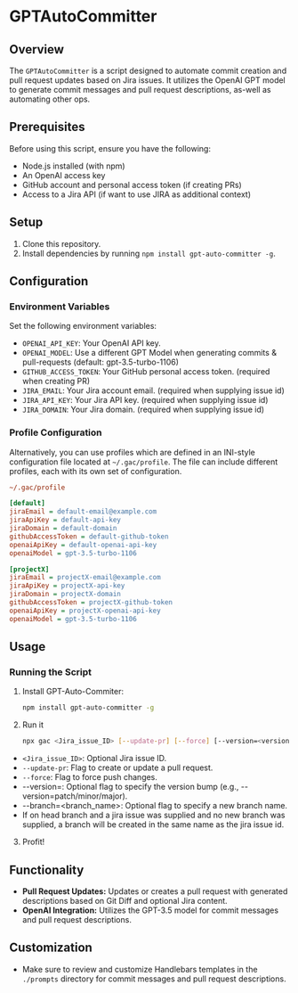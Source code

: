 # GPTAutoCommitter

## Overview
The `GPTAutoCommitter` is a script designed to automate commit creation and pull request updates based on Jira issues. It utilizes the OpenAI GPT model to generate commit messages and pull request descriptions, as-well as automating other ops.

## Prerequisites
Before using this script, ensure you have the following:

- Node.js installed (with npm)
- An OpenAI access key
- GitHub account and personal access token (if creating PRs)
- Access to a Jira API (if want to use JIRA as additional context)


## Setup
1. Clone this repository.
2. Install dependencies by running `npm install gpt-auto-committer -g`.

## Configuration
### Environment Variables
Set the following environment variables:

- `OPENAI_API_KEY`: Your OpenAI API key.
- `OPENAI_MODEL`: Use a different GPT Model when generating commits & pull-requests (default: gpt-3.5-turbo-1106)
- `GITHUB_ACCESS_TOKEN`: Your GitHub personal access token. (required when creating PR)
- `JIRA_EMAIL`: Your Jira account email. (required when supplying issue id)
- `JIRA_API_KEY`: Your Jira API key. (required when supplying issue id)
- `JIRA_DOMAIN`: Your Jira domain. (required when supplying issue id)

### Profile Configuration

Alternatively, you can use profiles which are defined in an INI-style configuration file located at `~/.gac/profile`. The file can include different profiles, each with its own set of configuration.

```ini
~/.gac/profile

[default]
jiraEmail = default-email@example.com
jiraApiKey = default-api-key
jiraDomain = default-domain
githubAccessToken = default-github-token
openaiApiKey = default-openai-api-key
openaiModel = gpt-3.5-turbo-1106

[projectX]
jiraEmail = projectX-email@example.com
jiraApiKey = projectX-api-key
jiraDomain = projectX-domain
githubAccessToken = projectX-github-token
openaiApiKey = projectX-openai-api-key
openaiModel = gpt-3.5-turbo-1106
```
## Usage

### Running the Script
1. Install GPT-Auto-Commiter:
   ```bash
   npm install gpt-auto-committer -g
   ```
2. Run it
   ```bash
   npx gac <Jira_issue_ID> [--update-pr] [--force] [--version=<version>] [--branch=<branch_name>]
   ```
  - `<Jira_issue_ID>`: Optional Jira issue ID.
  - `--update-pr`: Flag to create or update a pull request.
  - `--force`: Flag to force push changes. 
  - --version=<version>: Optional flag to specify the version bump (e.g., --version=patch/minor/major). 
  - --branch=<branch_name>: Optional flag to specify a new branch name. 
  - If on head branch and a jira issue was supplied and no new branch was supplied, a branch will be created in the same name as the jira issue id.
3. Profit!

## Functionality
- **Pull Request Updates:** Updates or creates a pull request with generated descriptions based on Git Diff and optional Jira content.
- **OpenAI Integration:** Utilizes the GPT-3.5 model for commit messages and pull request descriptions.

## Customization
- Make sure to review and customize Handlebars templates in the `./prompts` directory for commit messages and pull request descriptions.
